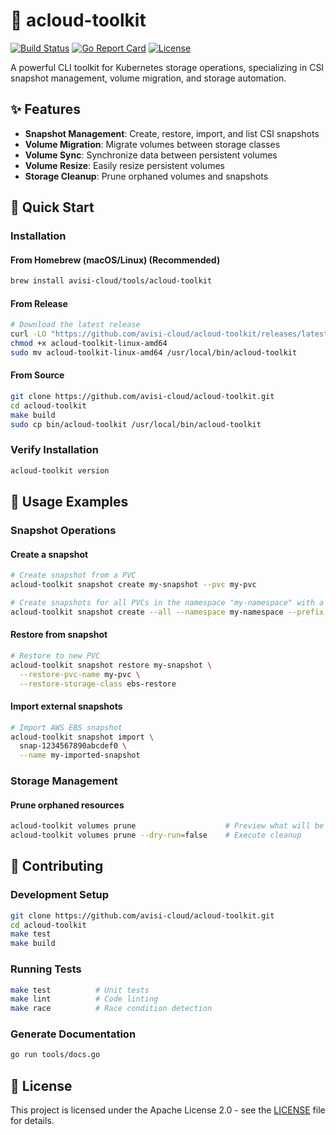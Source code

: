# 🚀 acloud-toolkit

[![Build Status](https://github.com/avisi-cloud/acloud-toolkit/actions/workflows/build.yml/badge.svg)](https://github.com/avisi-cloud/acloud-toolkit/actions)
[![Go Report Card](https://goreportcard.com/badge/github.com/avisi-cloud/acloud-toolkit)](https://goreportcard.com/report/github.com/avisi-cloud/acloud-toolkit)
[![License](https://img.shields.io/badge/License-Apache%202.0-blue.svg)](LICENSE)

A powerful CLI toolkit for Kubernetes storage operations, specializing in CSI snapshot management, volume migration, and storage automation.

## ✨ Features

- **Snapshot Management**: Create, restore, import, and list CSI snapshots
- **Volume Migration**: Migrate volumes between storage classes
- **Volume Sync**: Synchronize data between persistent volumes
- **Volume Resize**: Easily resize persistent volumes
- **Storage Cleanup**: Prune orphaned volumes and snapshots

## 🚀 Quick Start

### Installation

#### From Homebrew (macOS/Linux) (Recommended)
```bash
brew install avisi-cloud/tools/acloud-toolkit
```

#### From Release
```bash
# Download the latest release
curl -LO "https://github.com/avisi-cloud/acloud-toolkit/releases/latest/download/acloud-toolkit-linux-amd64"
chmod +x acloud-toolkit-linux-amd64
sudo mv acloud-toolkit-linux-amd64 /usr/local/bin/acloud-toolkit
```

#### From Source
```bash
git clone https://github.com/avisi-cloud/acloud-toolkit.git
cd acloud-toolkit
make build
sudo cp bin/acloud-toolkit /usr/local/bin/acloud-toolkit
```

### Verify Installation
```bash
acloud-toolkit version
```

## 📖 Usage Examples

### Snapshot Operations

#### Create a snapshot
```bash
# Create snapshot from a PVC
acloud-toolkit snapshot create my-snapshot --pvc my-pvc

# Create snapshots for all PVCs in the namespace "my-namespace" with a prefix "backup":
acloud-toolkit snapshot create --all --namespace my-namespace --prefix backup
```

#### Restore from snapshot
```bash
# Restore to new PVC
acloud-toolkit snapshot restore my-snapshot \
  --restore-pvc-name my-pvc \
  --restore-storage-class ebs-restore
```

#### Import external snapshots
```bash
# Import AWS EBS snapshot
acloud-toolkit snapshot import \
  snap-1234567890abcdef0 \
  --name my-imported-snapshot
```

### Storage Management

#### Prune orphaned resources
```bash
acloud-toolkit volumes prune                    # Preview what will be deleted
acloud-toolkit volumes prune --dry-run=false    # Execute cleanup
```

## 🤝 Contributing

### Development Setup
```bash
git clone https://github.com/avisi-cloud/acloud-toolkit.git
cd acloud-toolkit
make test
make build
```

### Running Tests
```bash
make test          # Unit tests
make lint          # Code linting
make race          # Race condition detection
```

### Generate Documentation
```bash
go run tools/docs.go
```

## 📄 License

This project is licensed under the Apache License 2.0 - see the [LICENSE](LICENSE) file for details.
